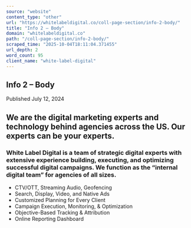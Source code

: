 ```yaml
---
source: "website"
content_type: "other"
url: "https://whitelabeldigital.co/coll-page-section/info-2-body/"
title: "Info 2 – Body"
domain: "whitelabeldigital.co"
path: "/coll-page-section/info-2-body/"
scraped_time: "2025-10-04T18:11:04.371455"
url_depth: 2
word_count: 95
client_name: "white-label-digital"
---
```


## Info 2 – Body

Published July 12, 2024

## We are the digital marketing experts and technology behind agencies across the US. Our experts can be your experts.

### White Label Digital is a team of strategic digital experts with extensive experience building, executing, and optimizing successful digital campaigns. We function as the “internal digital team” for agencies of all sizes.

*   CTV/OTT, Streaming Audio, Geofencing
*   Search, Display, Video, and Native Ads
*   Customized Planning for Every Client
*   Campaign Execution, Monitoring, & Optimization
*   Objective-Based Tracking & Attribution
*   Online Reporting Dashboard